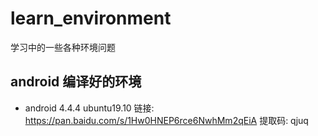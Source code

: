# learn_environment
学习中的一些各种环境问题

## android 编译好的环境 
* android 4.4.4 ubuntu19.10 链接: https://pan.baidu.com/s/1Hw0HNEP6rce6NwhMm2qEiA 提取码: qjuq 
